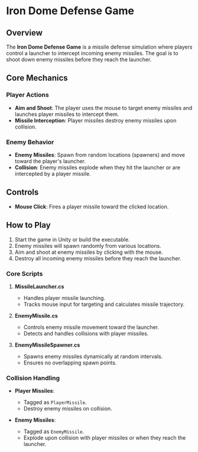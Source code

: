 # Iron Dome Defense Game

## Overview

The **Iron Dome Defense Game** is a missile defense simulation where players control a launcher to intercept incoming enemy missiles. The goal is to shoot down enemy missiles before they reach the launcher.

## Core Mechanics

### Player Actions
- **Aim and Shoot**: The player uses the mouse to target enemy missiles and launches player missiles to intercept them.
- **Missile Interception**: Player missiles destroy enemy missiles upon collision.

### Enemy Behavior
- **Enemy Missiles**: Spawn from random locations (spawners) and move toward the player's launcher.
- **Collision**: Enemy missiles explode when they hit the launcher or are intercepted by a player missile.

## Controls

- **Mouse Click**: Fires a player missile toward the clicked location.

## How to Play

1. Start the game in Unity or build the executable.
2. Enemy missiles will spawn randomly from various locations.
3. Aim and shoot at enemy missiles by clicking with the mouse.
4. Destroy all incoming enemy missiles before they reach the launcher.

### Core Scripts

1. **MissileLauncher.cs**
   - Handles player missile launching.
   - Tracks mouse input for targeting and calculates missile trajectory.

2. **EnemyMissile.cs**
   - Controls enemy missile movement toward the launcher.
   - Detects and handles collisions with player missiles.

3. **EnemyMissileSpawner.cs**
   - Spawns enemy missiles dynamically at random intervals.
   - Ensures no overlapping spawn points.

### Collision Handling

- **Player Missiles**:
  - Tagged as `PlayerMissile`.
  - Destroy enemy missiles on collision.

- **Enemy Missiles**:
  - Tagged as `EnemyMissile`.
  - Explode upon collision with player missiles or when they reach the launcher.

